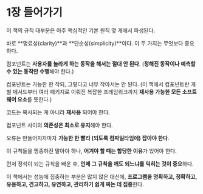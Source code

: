 # 1장 들어가기

이 책의 규칙 대부분은 아주 핵심적인 기본 원칙 몇 개에서 파생된다.

바로 **명료성(clarity)**과 **단순성(simplicity)**이다. 이 두 가지는 무엇보다 중요하다.

컴포넌트는 **사용자를 놀라게 하는 동작을 해서는 절대 안 된다**.
(**정해진 동작이나 예측할 수 있는 동작만 수행**해야 한다.)

컴포넌트는 가능한 한 작되, 그렇다고 너무 작아서는 안 된다.
(이 책에서 컴포넌트란 개별 메서드부터 여러 패키지로 이뤄진 복잡한 프레임워크까지 **재사용 가능한 모든 소프트웨어
요소**를 뜻한다.)

코드는 복사되는 게 아니라 **재사용** 되어야 한다.

컴포넌트 사이의 **의존성은 최소로 유지**해야 한다.

오류는 만들어지자마자 **가능한 한 빨리 (되도록 컴파일타임에) 잡아야 한다**.

이 규칙들을 맹종하진 말아야 하나, **어겨야 할 때는 합당한 이유**가 있어야 한다.

먼저 정석이 되는 규칙을 배운 후, **언제 그 규칙을 깨도 되느냐를 익히는 것이 중요**하다.

이 책에서는 성능에 집중하는 부분은 많지 않은 대신에,
**프로그램을 명확하고, 정확하고, 유용하고, 견고하고, 유연하고, 관리하기 쉽게 짜는 데 집중**한다.
